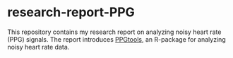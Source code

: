 # research-report-PPG
This repository contains my research report on analyzing noisy heart rate (PPG) signals.
The report introduces [PPGtools](https://github.com/GerbrichFerdinands/PPGtools), an R-package for analyzing noisy heart rate data.
